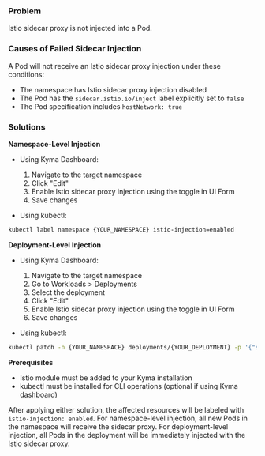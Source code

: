 ### Problem
Istio sidecar proxy is not injected into a Pod.

### Causes of Failed Sidecar Injection

A Pod will not receive an Istio sidecar proxy injection under these conditions:
- The namespace has Istio sidecar proxy injection disabled
- The Pod has the `sidecar.istio.io/inject` label explicitly set to `false`
- The Pod specification includes `hostNetwork: true`

### Solutions

**Namespace-Level Injection**
- Using Kyma Dashboard:
  1. Navigate to the target namespace
  2. Click "Edit"
  3. Enable Istio sidecar proxy injection using the toggle in UI Form
  4. Save changes

- Using kubectl:
```bash
kubectl label namespace {YOUR_NAMESPACE} istio-injection=enabled
```

**Deployment-Level Injection**
- Using Kyma Dashboard:
  1. Navigate to the target namespace
  2. Go to Workloads > Deployments
  3. Select the deployment
  4. Click "Edit"
  5. Enable Istio sidecar proxy injection using the toggle in UI Form
  6. Save changes

- Using kubectl:
```bash
kubectl patch -n {YOUR_NAMESPACE} deployments/{YOUR_DEPLOYMENT} -p '{"spec":{"template":{"metadata":{"labels":{"sidecar.istio.io/inject":"true"}}}}}'
```

**Prerequisites**
- Istio module must be added to your Kyma installation
- kubectl must be installed for CLI operations (optional if using Kyma dashboard)

After applying either solution, the affected resources will be labeled with `istio-injection: enabled`. For namespace-level injection, all new Pods in the namespace will receive the sidecar proxy. For deployment-level injection, all Pods in the deployment will be immediately injected with the Istio sidecar proxy.
